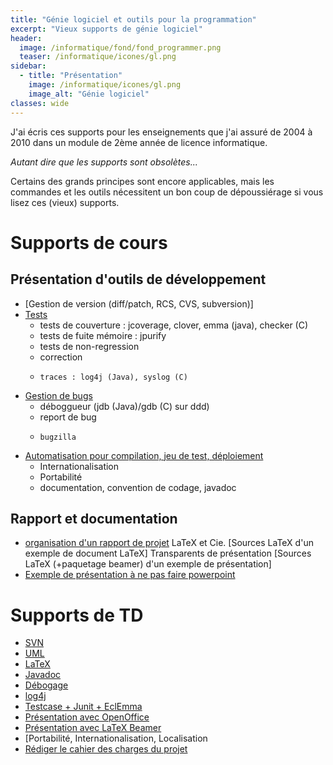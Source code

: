 ```yaml
---
title: "Génie logiciel et outils pour la programmation"
excerpt: "Vieux supports de génie logiciel"
header:
  image: /informatique/fond/fond_programmer.png
  teaser: /informatique/icones/gl.png
sidebar:
  - title: "Présentation"
    image: /informatique/icones/gl.png
    image_alt: "Génie logiciel"
classes: wide
---
```


J'ai écris ces supports pour les enseignements que j'ai assuré de 2004 à 2010 dans un module de 2ème année de licence informatique.

*Autant dire que les supports sont obsolètes...*

Certains des grands principes sont encore applicables, mais les commandes et les outils nécessitent un bon coup de dépoussiérage si vous lisez ces (vieux) supports.

# Supports de cours

## Présentation d'outils de développement
- [Gestion de version (diff/patch, RCS, CVS, subversion)]
- [Tests](/informatique/genie-logiciel/cours-2.tests.pdf)
    - tests de couverture : jcoverage, clover, emma (java), checker (C)
    - tests de fuite mémoire : jpurify
    - tests de non-regression
    - correction
    -     traces : log4j (Java), syslog (C)
- [Gestion de bugs](/informatique/genie-logiciel/cours-3.bugs.pdf)
    - déboggueur (jdb (Java)/gdb (C) sur ddd)
    - report de bug
    -     bugzilla
- [Automatisation pour compilation, jeu de test, déploiement](/informatique/genie-logiciel/cours-4.developpement.pdf)
    - Internationalisation
    - Portabilité
    - documentation, convention de codage, javadoc

## Rapport et documentation
- [organisation d'un rapport de projet](/informatique/genie-logiciel/cours-5.documentation.pdf)
LaTeX et Cie. [Sources LaTeX d'un exemple de document LaTeX]
Transparents de présentation [Sources LaTeX (+paquetage beamer) d'un exemple de présentation]
- [Exemple de présentation à ne pas faire powerpoint](/informatique/genie-logiciel/contre-exemple.pdf)

# Supports de TD

- [SVN](/informatique/genie-logiciel/td-2.svn.pdf)
- [UML](/informatique/genie-logiciel/td-3.uml.pdf)
- [LaTeX](/informatique/genie-logiciel/td-4.latex.pdf)
- [Javadoc](/informatique/genie-logiciel/td-5.javadoc.pdf)
- [Débogage](/informatique/genie-logiciel/td-6.debugueur.pdf)
- [log4j](/informatique/genie-logiciel/td-7.log4j.pdf)
- [Testcase + Junit + EclEmma](/informatique/genie-logiciel/td-8.couverture.pdf)
- [Présentation avec OpenOffice](/informatique/genie-logiciel/td-9.presentation.pdf)
- [Présentation avec LaTeX Beamer](/informatique/genie-logiciel/td-10.beamer.pdf)
- [Portabilité, Internationalisation, Localisation
- [Rédiger le cahier des charges du projet](/informatique/genie-logiciel/td-cahier.pdf)
